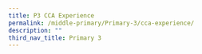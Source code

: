 ```yaml
---
title: P3 CCA Experience
permalink: /middle-primary/Primary-3/cca-experience/
description: ""
third_nav_title: Primary 3
---
```

